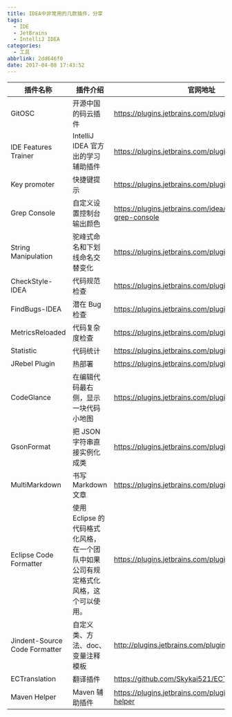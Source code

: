 ```yaml
---
title: IDEA中非常用的几款插件，分享
tags:
  - IDE
  - JetBrains
  - IntelliJ IDEA
categories:
  - 工具
abbrlink: 2dd646f0
date: 2017-04-08 17:43:52
---
```

插件名称 | 插件介绍 | 官网地址
--------|---------|-------
GitOSC|	开源中国的码云插件|	https://plugins.jetbrains.com/plugin/8383-gitosc
IDE Features Trainer|	IntelliJ IDEA 官方出的学习辅助插件|	https://plugins.jetbrains.com/plugin/8554?pr=idea
Key promoter|	快捷键提示	|https://plugins.jetbrains.com/plugin/4455?pr=idea
Grep Console|	自定义设置控制台输出颜色|	https://plugins.jetbrains.com/idea/plugin/7125-grep-console
String Manipulation	|驼峰式命名和下划线命名交替变化|	https://plugins.jetbrains.com/plugin/2162?pr=idea
CheckStyle-IDEA	|代码规范检查|	https://plugins.jetbrains.com/plugin/1065?pr=idea
FindBugs-IDEA|	潜在 Bug 检查|	https://plugins.jetbrains.com/plugin/3847?pr=idea
MetricsReloaded	|代码复杂度检查|	https://plugins.jetbrains.com/plugin/93?pr=idea
Statistic	|代码统计	|https://plugins.jetbrains.com/plugin/4509?pr=idea
JRebel Plugin|	热部署|	https://plugins.jetbrains.com/plugin/?id=4441
CodeGlance|	在编辑代码最右侧，显示一块代码小地图|	https://plugins.jetbrains.com/plugin/7275?pr=idea
GsonFormat	|把 JSON 字符串直接实例化成类|	https://plugins.jetbrains.com/plugin/7654?pr=idea
MultiMarkdown	|书写 Markdown 文章	|https://plugins.jetbrains.com/plugin/7896?pr=idea
Eclipse Code Formatter|	使用 Eclipse 的代码格式化风格，在一个团队中如果公司有规定格式化风格，这个可以使用。|	https://plugins.jetbrains.com/plugin/6546?pr=idea
Jindent-Source Code Formatter	|自定义类、方法、doc、变量注释模板|	http://plugins.jetbrains.com/plugin/2170?pr=idea
ECTranslation	|翻译插件	|https://github.com/Skykai521/ECTranslation/releases
Maven Helper|	Maven 辅助插件|	https://plugins.jetbrains.com/plugin/7179-maven-helper

